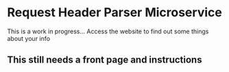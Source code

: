 
# Request Header Parser Microservice

This is a work in progress...
Access the website to find out some things about your info

## This still needs a front page and instructions
